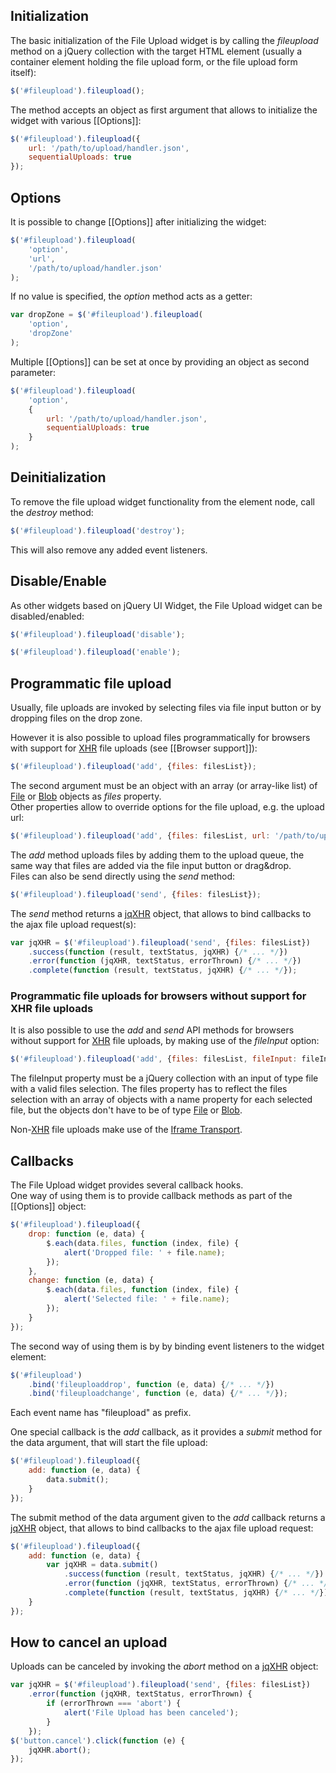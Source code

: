 ## Initialization
The basic initialization of the File Upload widget is by calling the *fileupload* method on a jQuery collection with the target HTML element (usually a container element holding the file upload form, or the file upload form itself):

```js
$('#fileupload').fileupload();
```

The method accepts an object as first argument that allows to initialize the widget with various [[Options]]:

```js
$('#fileupload').fileupload({
    url: '/path/to/upload/handler.json',
    sequentialUploads: true
});
```

## Options
It is possible to change [[Options]] after initializing the widget:

```js
$('#fileupload').fileupload(
    'option',
    'url',
    '/path/to/upload/handler.json'
);
```

If no value is specified, the *option* method acts as a getter:

```js
var dropZone = $('#fileupload').fileupload(
    'option',
    'dropZone'
);
```

Multiple [[Options]] can be set at once by providing an object as second parameter:

```js
$('#fileupload').fileupload(
    'option',
    {
        url: '/path/to/upload/handler.json',
        sequentialUploads: true
    }
);
```

## Deinitialization
To remove the file upload widget functionality from the element node, call the *destroy* method:

```js
$('#fileupload').fileupload('destroy');
```

This will also remove any added event listeners.

## Disable/Enable
As other widgets based on jQuery UI Widget, the File Upload widget can be disabled/enabled:

```js
$('#fileupload').fileupload('disable');
```

```js
$('#fileupload').fileupload('enable');
```

## Programmatic file upload
Usually, file uploads are invoked by selecting files via file input button or by dropping files on the drop zone.

However it is also possible to upload files programmatically for browsers with support for [XHR](https://developer.mozilla.org/en/XmlHttpRequest) file uploads (see [[Browser support]]):

```js
$('#fileupload').fileupload('add', {files: filesList});
```

The second argument must be an object with an array (or array-like list) of [File](https://developer.mozilla.org/en/DOM/File) or [Blob](https://developer.mozilla.org/en/DOM/Blob) objects as *files* property.  
Other properties allow to override options for the file upload, e.g. the upload url:

```js
$('#fileupload').fileupload('add', {files: filesList, url: '/path/to/upload/handler.json'});
```

The *add* method uploads files by adding them to the upload queue, the same way that files are added via the file input button or drag&drop.  
Files can also be send directly using the *send* method:

```js
$('#fileupload').fileupload('send', {files: filesList});
```

The *send* method returns a [jqXHR](http://api.jquery.com/jQuery.ajax/#jqXHR) object, that allows to bind callbacks to the ajax file upload request(s):

```js
var jqXHR = $('#fileupload').fileupload('send', {files: filesList})
    .success(function (result, textStatus, jqXHR) {/* ... */})
    .error(function (jqXHR, textStatus, errorThrown) {/* ... */})
    .complete(function (result, textStatus, jqXHR) {/* ... */});
```

### Programmatic file uploads for browsers without support for XHR file uploads
It is also possible to use the *add* and *send* API methods for browsers without support for [XHR](https://developer.mozilla.org/en/XmlHttpRequest) file uploads, by making use of the *fileInput* option:

```js
$('#fileupload').fileupload('add', {files: filesList, fileInput: fileInput});
```

The fileInput property must be a jQuery collection with an input of type file with a valid files selection. The files property has to reflect the files selection with an array of objects with a name property for each selected file, but the objects don't have to be of type [File](https://developer.mozilla.org/en/DOM/File) or [Blob](https://developer.mozilla.org/en/DOM/Blob).

Non-[XHR](https://developer.mozilla.org/en/XmlHttpRequest) file uploads make use of the [Iframe Transport](https://github.com/blueimp/jQuery-File-Upload/blob/master/jquery.iframe-transport.js).

## Callbacks
The File Upload widget provides several callback hooks.  
One way of using them is to provide callback methods as part of the [[Options]] object:

```js
$('#fileupload').fileupload({
    drop: function (e, data) {
        $.each(data.files, function (index, file) {
            alert('Dropped file: ' + file.name);
        });
    },
    change: function (e, data) {
        $.each(data.files, function (index, file) {
            alert('Selected file: ' + file.name);
        });
    }
});
```

The second way of using them is by by binding event listeners to the widget element:

```js
$('#fileupload')
    .bind('fileuploaddrop', function (e, data) {/* ... */})
    .bind('fileuploadchange', function (e, data) {/* ... */});
```

Each event name has "fileupload" as prefix.

One special callback is the *add* callback, as it provides a *submit* method for the data argument, that will start the file upload:

```js
$('#fileupload').fileupload({
    add: function (e, data) {
        data.submit();
    }
});
```

The submit method of the data argument given to the *add* callback returns a [jqXHR](http://api.jquery.com/jQuery.ajax/#jqXHR) object, that allows to bind callbacks to the ajax file upload request:

```js
$('#fileupload').fileupload({
    add: function (e, data) {
        var jqXHR = data.submit()
            .success(function (result, textStatus, jqXHR) {/* ... */})
            .error(function (jqXHR, textStatus, errorThrown) {/* ... */})
            .complete(function (result, textStatus, jqXHR) {/* ... */});
    }
});
```

## How to cancel an upload
Uploads can be canceled by invoking the *abort* method on a [jqXHR](http://api.jquery.com/jQuery.ajax/#jqXHR) object:

```js
var jqXHR = $('#fileupload').fileupload('send', {files: filesList})
    .error(function (jqXHR, textStatus, errorThrown) {
        if (errorThrown === 'abort') {
            alert('File Upload has been canceled');
        }
    });
$('button.cancel').click(function (e) {
    jqXHR.abort();
});
```